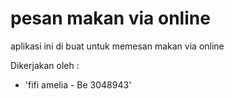 # pesan makan via online

aplikasi ini di buat untuk memesan makan via online 

Dikerjakan oleh :
- 'fifi amelia - Be 3048943'
